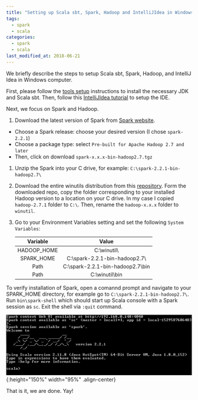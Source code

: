 ```yaml
---
title: "Setting up Scala sbt, Spark, Hadoop and IntelliJIdea in Windows"
tags: 
  - spark
  - scala 
categories:
  - spark
  - scala   
last_modified_at: 2018-06-21
---
```



We briefly describe the steps to setup Scala sbt, Spark, Hadoop, and IntelliJ Idea in Windows computer.

First, please follow the [tools setup](https://github.com/Adaickalavan/Functional-Programming-in-Scala-Specialization-EPFL-Coursera/blob/master/Tools%20setup.pdf) instructions to install the necessary JDK and Scala sbt. Then, follow this [IntelliJIdea tutorial](https://github.com/Adaickalavan/Functional-Programming-in-Scala-Specialization-EPFL-Coursera/blob/master/IntelliJ%20Idea%20tutorial.pdf) to setup the IDE.

Next, we focus on Spark and Hadoop.
1. Download the latest version of Spark from [Spark website](https://spark.apache.org/downloads.html). 
  * Choose a Spark release: choose your desired version (I chose `spark-2.2.1`)  
  * Choose a package type: select `Pre-built for Apache Hadoop 2.7 and later`
  * Then, click on download `spark-x.x.x-bin-hadoop2.7.tgz`

1. Unzip the Spark into your C drive, for example: `C:\spark-2.2.1-bin-hadoop2.7\` 

1. Download the entire winutils distribution from this [repository](https://github.com/steveloughran/winutils). Form the downloaded repo, copy the folder corresponding to your installed Hadoop version to a location on your C drive. In my case I copied `hadoop-2.7.1` folder to `C:\`. Then, rename the `hadoop-x.x.x` folder to `winutil`.

1. Go to your Environment Variables setting and set the following `System Variables`:

    | Variable    | Value                             | 
    |:-----------:|:---------------------------------:|
    | HADOOP_HOME | C:\winutil\                       |
    | SPARK_HOME  | C:\spark-2.2.1-bin-hadoop2.7\     |
    | Path        | C:\spark-2.2.1-bin-hadoop2.7\bin  |
    | Path        | C:\winutil\bin                    |

To verify installation of Spark, open a comannd prompt and navigate to your SPARK_HOME directory, for example go to `C:\spark-2.2.1-bin-hadoop2.7\`. Run `bin\spark-shell` which should start up Scala console with a Spark session as `sc`. Exit the shell via `:quit` command.

![spark](/assets/images/spark_in_scala_console.jpg){:height="150%" width="95%" .align-center}

That is it, we are done. Yay!


